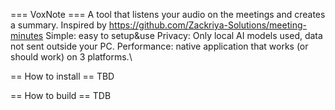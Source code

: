 === VoxNote ===
A tool that listens your audio on the meetings and creates a summary. Inspired by https://github.com/Zackriya-Solutions/meeting-minutes
Simple: easy to setup&use
Privacy: Only local AI models used, data not sent outside your PC.
Performance: native application that works (or should work) on 3 platforms.\

== How to install ==
TBD

== How to build ==
TDB
